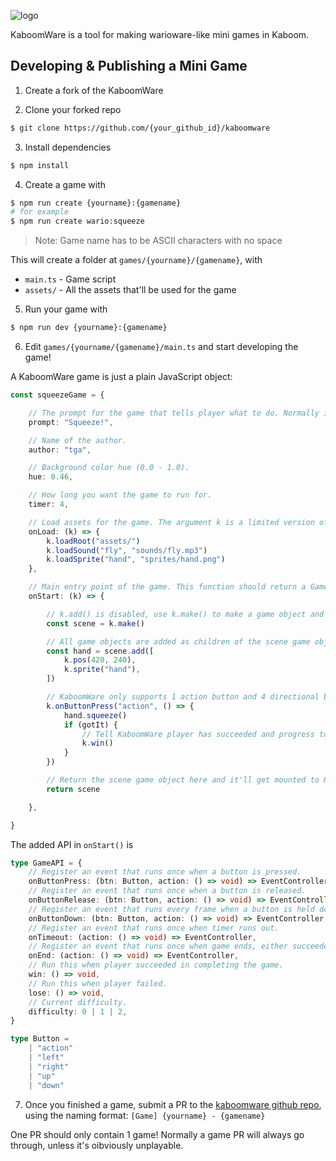 ![logo](logo.png)

KaboomWare is a tool for making warioware-like mini games in Kaboom.

## Developing & Publishing a Mini Game

1. Create a fork of the KaboomWare

2. Clone your forked repo

```sh
$ git clone https://github.com/{your_github_id}/kaboomware
```

3. Install dependencies

```sh
$ npm install
```

4. Create a game with

```sh
$ npm run create {yourname}:{gamename}
# for example
$ npm run create wario:squeeze
```

> Note: Game name has to be ASCII characters with no space

This will create a folder at `games/{yourname}/{gamename}`, with

- `main.ts` - Game script
- `assets/` - All the assets that'll be used for the game

5. Run your game with

```sh
$ npm run dev {yourname}:{gamename}
```

6. Edit `games/{yourname/{gamename}/main.ts` and start developing the game!

A KaboomWare game is just a plain JavaScript object:

```ts
const squeezeGame = {

    // The prompt for the game that tells player what to do. Normally it'll be just a simple verb.
    prompt: "Squeeze!",

    // Name of the author.
    author: "tga",

    // Background color hue (0.0 - 1.0).
    hue: 0.46,

    // How long you want the game to run for.
    timer: 4,

    // Load assets for the game. The argument k is a limited version of the Kaboom context, only k.loadXXX() functions are enabled here.
    onLoad: (k) => {
        k.loadRoot("assets/")
        k.loadSound("fly", "sounds/fly.mp3")
        k.loadSprite("hand", "sprites/hand.png")
    },

    // Main entry point of the game. This function should return a GameObject that contains the game. The argument k is a limited version of the Kaboom context, plus a set of KaboomWare-specific APIs (see below)
    onStart: (k) => {

        // k.add() is disabled, use k.make() to make a game object and return
        const scene = k.make()

        // All game objects are added as children of the scene game object
        const hand = scene.add([
            k.pos(420, 240),
            k.sprite("hand"),
        ])

        // KaboomWare only supports 1 action button and 4 directional buttons. Use the KaboomWare-specific API k.onButtonXXX()
        k.onButtonPress("action", () => {
            hand.squeeze()
            if (gotIt) {
                // Tell KaboomWare player has succeeded and progress to the next game
                k.win()
            }
        })

        // Return the scene game object here and it'll get mounted to KaboomWare when this game starts.
        return scene

    },

}
```

The added API in `onStart()` is

```ts
type GameAPI = {
    // Register an event that runs once when a button is pressed.
    onButtonPress: (btn: Button, action: () => void) => EventController,
    // Register an event that runs once when a button is released.
    onButtonRelease: (btn: Button, action: () => void) => EventController,
    // Register an event that runs every frame when a button is held down.
    onButtonDown: (btn: Button, action: () => void) => EventController,
    // Register an event that runs once when timer runs out.
    onTimeout: (action: () => void) => EventController,
    // Register an event that runs once when game ends, either succeeded, failed or timed out.
    onEnd: (action: () => void) => EventController,
    // Run this when player succeeded in completing the game.
    win: () => void,
    // Run this when player failed.
    lose: () => void,
    // Current difficulty.
    difficulty: 0 | 1 | 2,
}

type Button =
    | "action"
    | "left"
    | "right"
    | "up"
    | "down"
```

7. Once you finished a game, submit a PR to the [kaboomware github repo](https://github.com/slmjkdbtl/kaboomware), using the naming format: `[Game] {yourname} - {gamename}`

One PR should only contain 1 game! Normally a game PR will always go through, unless it's oibviously unplayable.
